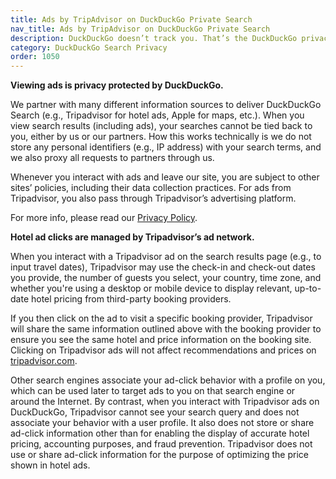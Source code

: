 ```yaml
---
title: Ads by TripAdvisor on DuckDuckGo Private Search
nav_title: Ads by TripAdvisor on DuckDuckGo Private Search
description: DuckDuckGo doesn’t track you. That’s the DuckDuckGo privacy policy in a nutshell.
category: DuckDuckGo Search Privacy
order: 1050
---
```


**Viewing ads is privacy protected by DuckDuckGo.**

We partner with many different information sources to deliver DuckDuckGo Search (e.g., Tripadvisor for hotel ads, Apple for maps, etc.). When you view search results (including ads), your searches cannot be tied back to you, either by us or our partners. How this works technically is we do not store any personal identifiers (e.g., IP address) with your search terms, and we also proxy all requests to partners through us. 

Whenever you interact with ads and leave our site, you are subject to other sites’ policies, including their data collection practices. For ads from Tripadvisor, you also pass through Tripadvisor’s advertising platform. 

For more info, please read our [Privacy Policy](https://duckduckgo.com/privacy).

**Hotel ad clicks are managed by Tripadvisor’s ad network.**

When you interact with a Tripadvisor ad on the search results page (e.g., to input travel dates), Tripadvisor may use the check-in and check-out dates you provide, the number of guests you select, your country, time zone, and whether you're using a desktop or mobile device to display relevant, up-to-date hotel pricing from third-party booking providers.  

If you then click on the ad to visit a specific booking provider, Tripadvisor will share the same information outlined above with the booking provider to ensure you see the same hotel and price information on the booking site. Clicking on Tripadvisor ads will not affect recommendations and prices on [tripadvisor.com](https://tripadvisor.com). 

Other search engines associate your ad-click behavior with a profile on you, which can be used later to target ads to you on that search engine or around the Internet. By contrast, when you interact with Tripadvisor ads on DuckDuckGo, Tripadvisor cannot see your search query and does not associate your behavior with a user profile. It also does not store or share ad-click information other than for enabling the display of accurate hotel pricing, accounting purposes, and fraud prevention. Tripadvisor does not use or share ad-click information for the purpose of optimizing the price shown in hotel ads. 